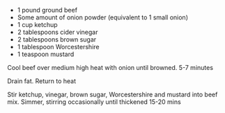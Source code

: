 * 1 pound ground beef
* Some amount of onion powder (equivalent to 1 small onion)
* 1 cup ketchup
* 2 tablespoons cider vinegar
* 2 tablespoons brown sugar
* 1 tablespoon Worcestershire
* 1 teaspoon mustard

Cool beef over medium high heat with onion until browned. 5-7 minutes

Drain fat. Return to heat

Stir ketchup, vinegar, brown sugar, Worcestershire and mustard into beef mix. Simmer, stirring occasionally until thickened 15-20 mins

